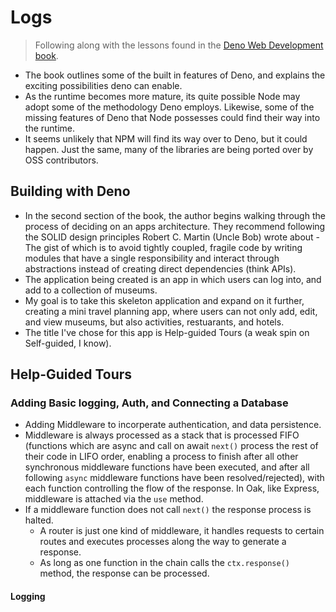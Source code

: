 # Logs

> Following along with the lessons found in the
> [Deno Web Development book](https://www.packtpub.com/product/deno-web-development/9781800205666).

- The book outlines some of the built in features of Deno, and explains the
  exciting possibilities deno can enable.
- As the runtime becomes more mature, its quite possible Node may adopt some of
  the methodology Deno employs. Likewise, some of the missing features of Deno
  that Node possesses could find their way into the runtime.
- It seems unlikely that NPM will find its way over to Deno, but it could
  happen. Just the same, many of the libraries are being ported over by OSS
  contributors.

## Building with Deno

- In the second section of the book, the author begins walking through the
  process of deciding on an apps architecture. They recommend following the
  SOLID design principles Robert C. Martin (Uncle Bob) wrote about - The gist of
  which is to avoid tightly coupled, fragile code by writing modules that have a
  single responsibility and interact through abstractions instead of creating
  direct dependencies (think APIs).
- The application being created is an app in which users can log into, and add
  to a collection of museums.
- My goal is to take this skeleton application and expand on it further,
  creating a mini travel planning app, where users can not only add, edit, and
  view museums, but also activities, restuarants, and hotels.
- The title I've chose for this app is Help-guided Tours (a weak spin on
  Self-guided, I know).

## Help-Guided Tours

### Adding Basic logging, Auth, and Connecting a Database

- Adding Middleware to incorperate authentication, and data persistence.
- Middleware is always processed as a stack that is processed FIFO (functions
  which are async and call on await `next()` process the rest of their code in
  LIFO order, enabling a process to finish after all other synchronous
  middleware functions have been executed, and after all following `async`
  middleware functions have been resolved/rejected), with each function
  controlling the flow of the response. In Oak, like Express, middleware is
  attached via the `use` method.
- If a middleware function does not call `next()` the response process is
  halted.
  - A router is just one kind of middleware, it handles requests to certain
    routes and executes processes along the way to generate a response.
  - As long as one function in the chain calls the `ctx.response()` method, the
    response can be processed.

#### Logging
